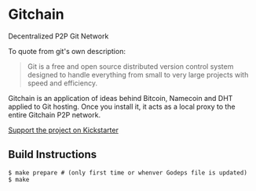Gitchain
========
Decentralized P2P Git Network

To quote from git's own description:

> Git is a free and open source distributed version control system designed to handle everything
> from small to very large projects with speed and efficiency.

Gitchain is an application of ideas behind Bitcoin, Namecoin and DHT applied to Git hosting. Once you install it, it acts as a local proxy to the entire Gitchain P2P network.

[Support the project on Kickstarter](https://www.kickstarter.com/projects/612530753/gitchain)

Build Instructions
------------------

```shell
$ make prepare # (only first time or whenver Godeps file is updated)
$ make
```
